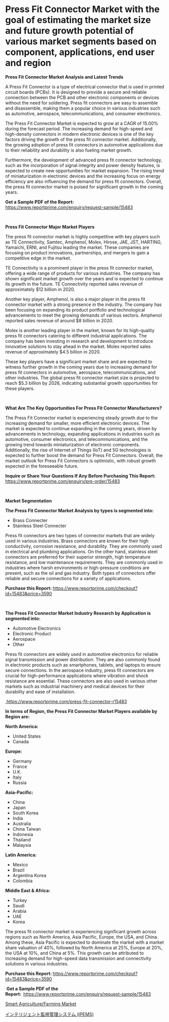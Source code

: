 <p><h1>Press Fit Connector Market with the goal of estimating the market size and future growth potential of various market segments based on component, applications, end user and region</h1></p><p><strong>Press Fit Connector Market Analysis and Latest Trends</strong></p>
<p><p>A Press Fit Connector is a type of electrical connector that is used in printed circuit boards (PCBs). It is designed to provide a secure and reliable connection between the PCB and other electronic components or devices without the need for soldering. Press fit connectors are easy to assemble and disassemble, making them a popular choice in various industries such as automotive, aerospace, telecommunications, and consumer electronics.</p><p>The Press Fit Connector Market is expected to grow at a CAGR of 15.00% during the forecast period. The increasing demand for high-speed and high-density connectors in modern electronic devices is one of the key factors driving the growth of the press fit connector market. Additionally, the growing adoption of press fit connectors in automotive applications due to their reliability and durability is also fueling market growth.</p><p>Furthermore, the development of advanced press fit connector technology, such as the incorporation of signal integrity and power density features, is expected to create new opportunities for market expansion. The rising trend of miniaturization in electronic devices and the increasing focus on energy efficiency are also influencing the demand for press fit connectors. Overall, the press fit connector market is poised for significant growth in the coming years.</p></p>
<p><strong>Get a Sample PDF of the Report:&nbsp;</strong> <a href="https://www.reportprime.com/enquiry/request-sample/15483">https://www.reportprime.com/enquiry/request-sample/15483</a></p>
<p>&nbsp;</p>
<p><strong>Press Fit Connector Major Market Players</strong></p>
<p><p>The press fit connector market is highly competitive with key players such as TE Connectivity, Samtec, Amphenol, Molex, Hirose, JAE, JST, HARTING, Yamaichi, ERNI, and Fujitsu leading the market. These companies are focusing on product innovations, partnerships, and mergers to gain a competitive edge in the market.</p><p>TE Connectivity is a prominent player in the press fit connector market, offering a wide range of products for various industries. The company has shown significant market growth over the years and is expected to continue its growth in the future. TE Connectivity reported sales revenue of approximately $12 billion in 2020.</p><p>Another key player, Amphenol, is also a major player in the press fit connector market with a strong presence in the industry. The company has been focusing on expanding its product portfolio and technological advancements to meet the growing demands of various sectors. Amphenol reported sales revenue of around $8 billion in 2020.</p><p>Molex is another leading player in the market, known for its high-quality press fit connectors catering to different industrial applications. The company has been investing in research and development to introduce innovative solutions to stay ahead in the market. Molex reported sales revenue of approximately $4.5 billion in 2020.</p><p>These key players have a significant market share and are expected to witness further growth in the coming years due to increasing demand for press fit connectors in automotive, aerospace, telecommunications, and other industries. The global press fit connector market size is projected to reach $5.3 billion by 2026, indicating substantial growth opportunities for these players.</p></p>
<p>&nbsp;</p>
<p><strong>What Are The Key Opportunities For Press Fit Connector Manufacturers?</strong></p>
<p><p>The Press Fit Connector market is experiencing steady growth due to the increasing demand for smaller, more efficient electronic devices. The market is expected to continue expanding in the coming years, driven by advancements in technology, expanding applications in industries such as automotive, consumer electronics, and telecommunications, and the growing trend towards miniaturization of electronic components. Additionally, the rise of Internet of Things (IoT) and 5G technologies is expected to further boost the demand for Press Fit Connectors. Overall, the market outlook for Press Fit Connectors is optimistic, with robust growth expected in the foreseeable future.</p></p>
<p><strong>Inquire or Share Your Questions If Any Before Purchasing This Report:</strong> <a href="https://www.reportprime.com/enquiry/pre-order/15483">https://www.reportprime.com/enquiry/pre-order/15483</a></p>
<p>&nbsp;</p>
<p><strong>Market Segmentation</strong></p>
<p><strong>The Press Fit Connector Market Analysis by types is segmented into:</strong></p>
<p><ul><li>Brass Connecter</li><li>Stainless Steel Connecter</li></ul></p>
<p><p>Press fit connectors are two types of connector markets that are widely used in various industries. Brass connectors are known for their high conductivity, corrosion resistance, and durability. They are commonly used in electrical and plumbing applications. On the other hand, stainless steel connectors are preferred for their superior strength, high temperature resistance, and low maintenance requirements. They are commonly used in industries where harsh environments or high-pressure conditions are present, such as the oil and gas industry. Both types of connectors offer reliable and secure connections for a variety of applications.</p></p>
<p><strong>Purchase this Report:&nbsp;</strong><a href="https://www.reportprime.com/checkout?id=15483&price=3590">https://www.reportprime.com/checkout?id=15483&price=3590</a></p>
<p>&nbsp;</p>
<p><strong>The Press Fit Connector Market Industry Research by Application is segmented into:</strong></p>
<p><ul><li>Automotive Electronics</li><li>Electronic Product</li><li>Aerospace</li><li>Other</li></ul></p>
<p><p>Press fit connectors are widely used in automotive electronics for reliable signal transmission and power distribution. They are also commonly found in electronic products such as smartphones, tablets, and laptops to ensure secure connections. In the aerospace industry, press fit connectors are crucial for high-performance applications where vibration and shock resistance are essential. These connectors are also used in various other markets such as industrial machinery and medical devices for their durability and ease of installation.</p></p>
<p><a href="https://www.reportprime.com/press-fit-connector-r15483">&nbsp;https://www.reportprime.com/press-fit-connector-r15483</a></p>
<p><strong>In terms of Region, the Press Fit Connector Market Players available by Region are:</strong></p>
<p>
    <p> <strong> North America: </strong>
        <ul>
            <li>United States</li>
            <li>Canada</li>
        </ul>
        </p> 
    <p> <strong> Europe: </strong>
        <ul>
            <li>Germany</li>
            <li>France</li>
            <li>U.K.</li>
            <li>Italy</li>
            <li>Russia</li>
        </ul>
        </p> 
    <p> <strong> Asia-Pacific: </strong>
        <ul>
            <li>China</li>
            <li>Japan</li>
            <li>South Korea</li>
            <li>India</li>
            <li>Australia</li>
            <li>China Taiwan</li>
            <li>Indonesia</li>
            <li>Thailand</li>
            <li>Malaysia</li>
        </ul>
        </p> 
    <p> <strong> Latin America: </strong>
        <ul>
            <li>Mexico</li>
            <li>Brazil</li>
            <li>Argentina Korea</li>
            <li>Colombia</li>
        </ul>
        </p> 
    <p> <strong> Middle East & Africa: </strong>
        <ul>
            <li>Turkey</li>
            <li>Saudi</li>
            <li>Arabia</li>
            <li>UAE</li>
            <li>Korea</li>
        </ul>
    </p>
    </p>
<p><p>The press fit connector market is experiencing significant growth across regions such as North America, Asia Pacific, Europe, the USA, and China. Among these, Asia Pacific is expected to dominate the market with a market share valuation of 40%, followed by North America at 25%, Europe at 20%, the USA at 10%, and China at 5%. This growth can be attributed to increasing demand for high-speed data transmission and connectivity solutions in various industries.</p></p>
<p><strong>Purchase this Report: </strong><a href="https://www.reportprime.com/checkout?id=15483&price=3590">https://www.reportprime.com/checkout?id=15483&price=3590</a></p>
<p>&nbsp;<strong>Get a Sample PDF of the Report:&nbsp;&nbsp;</strong><a href="https://www.reportprime.com/enquiry/request-sample/15483">https://www.reportprime.com/enquiry/request-sample/15483</a></p>
<p><strong></strong></p>
<p><p><a href="https://view.publitas.com/reportprime-1/smart-agriculture-farming-market-share-evolution-and-market-growth-trends-2024-2031/">Smart Agriculture/Farming Market</a></p><p><a href="https://github.com/NikitaBruen/Market-Research-Report-List-1/blob/main/873471481765.md">インテリジェント監視管理システム (IPEMS)</a></p></p>